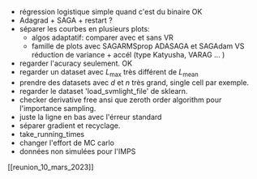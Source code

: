 - régression logistique simple quand c'est du binaire OK
- Adagrad + SAGA + restart ? 
- séparer les courbes en plusieurs plots:
	 - algos adaptatif: comparer avec et sans VR 
	 - famille de plots avec SAGARMSprop ADASAGA et SAGAdam VS réduction de variance + accél (type Katyusha, VARAG ... )
 - regarder l'acuracy seulement. OK 
 - regarder un dataset avec $L_{\text{max}}$ très différent de $L_{\text{mean}}$ 
 -  prendre des datasets avec $d$ et $n$  très grand, single cell par exemple. 
 - regarder le dataset 'load_svmlight_file' de sklearn. 
 - checker derivative free ansi que zeroth order algorithm pour l'importance sampling. 
 - juste la ligne en bas avec l'érreur standard 
 - séparer gradient et recyclage. 
 - take_running_times 
 - changer l'effort de MC carlo 
 - données non simulées pour l'IMPS 

[[reunion_10_mars_2023]]
